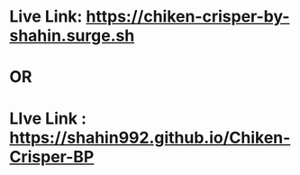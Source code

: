 # Live Link: https://chiken-crisper-by-shahin.surge.sh
#                OR
# LIve Link : https://shahin992.github.io/Chiken-Crisper-BP